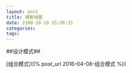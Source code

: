 ```yaml
---
layout: post
title: 博客地图
date: 2100-10-10 15:29:33
categories: 
tags:
---
```


##设计模式##

[组合模式]({% post_url 2016-04-08-组合模式 %})
